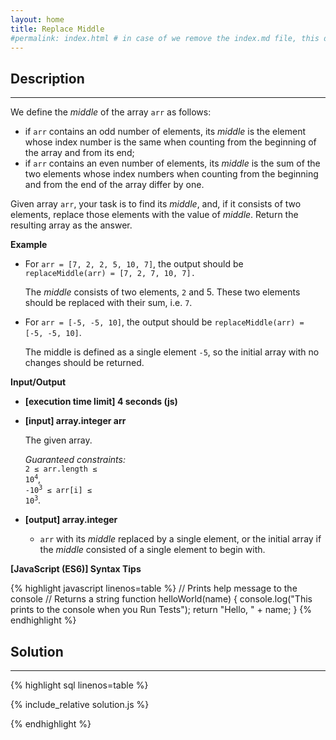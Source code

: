 ```yaml
---
layout: home
title: Replace Middle
#permalink: index.html # in case of we remove the index.md file, this doc will be the index page
---
```


<div class="row">
<div class="columnStmt" markdown="1">

## Description

---

We define the _middle_ of the array <code>arr</code> as follows:

- if <code>arr</code> contains an odd number of elements, its _middle_ is the element whose index number is the same when counting from the beginning of the array and from its end;
- if <code>arr</code> contains an even number of elements, its _middle_ is the sum of the two elements whose index numbers when counting from the beginning and from the end of the array differ by one.

Given array <code>arr</code>, your task is to find its _middle_, and, if it consists of two elements, replace those elements with the value of _middle_. Return the resulting array as the answer.

**Example**

- For <code>arr = [7, 2, 2, 5, 10, 7]</code>, the output should be 
  <code>replaceMiddle(arr) = [7, 2, 7, 10, 7].</code>

  The _middle_ consists of two elements, <code>2</code> and 5. These two elements should be replaced with their sum, i.e. <code>7</code>.

- For <code>arr = [-5, -5, 10]</code>, the output should be
  <code>replaceMiddle(arr) = [-5, -5, 10]</code>.

  The middle is defined as a single element <code>-5</code>, so the initial array with no changes should be returned.

**Input/Output**

- **[execution time limit] 4 seconds (js)**

- **[input] array.integer arr**

   The given array.<br>

  _Guaranteed constraints:_<br>
   <code>2 ≤ arr.length ≤ 10<sup>4</sup></code>,<br>
   <code>-10<sup>3</sup> ≤ arr[i] ≤ 10<sup>3</sup></code>.

- **[output] array.integer**

   - <code>arr</code> with its _middle_ replaced by a single element, or the initial array if the _middle_ consisted of a single element to begin with.

**[JavaScript (ES6)] Syntax Tips**

{% highlight javascript linenos=table %}
// Prints help message to the console
// Returns a string
function helloWorld(name) {
console.log("This prints to the console when you Run Tests");
return "Hello, " + name;
}
{% endhighlight %}

</div>
<div class="columnSol" markdown="1">

## Solution

---

{% highlight sql linenos=table %}

{% include_relative solution.js %}

{% endhighlight %}

</div>
</div>
